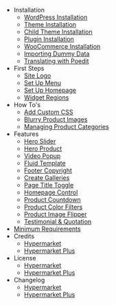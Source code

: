 - Installation
  - [WordPress Installation](wordpress-installation.md)
  - [Theme Installation](install-hypermarket-wordpress-theme.md)
  - [Child Theme Installation](install-hypermarket-wordpress-child-theme.md)
  - [Plugin Installation](install-hypermarket-plus-plugin.md)
  - [WooCommerce Installation](installing-woocommerce.md)
  - [Importing Dummy Data](import-hypermarket-dummy-data.md)
  - [Translating with Poedit](translating-with-poedit.md)
- First Steps
  - [Site Logo](upload-site-logo.md)
  - [Set Up Menu](setup-menu.md)
  - [Set Up Homepage](setup-homepage-template.md)
  - [Widget Regions](widget-regions.md)
- How To's
  - [Add Custom CSS](add-custom-css.md)
  - [Blurry Product Images](blurry-product-images.md)
  - [Managing Product Categories](managing-product-categories.md)
- Features
  - [Hero Slider](hero-slider.md)
  - [Hero Product](hero-product.md)
  - [Video Popup](video-popup.md)
  - [Fluid Template](fluid-template.md)
  - [Footer Copyright](update-footer-copyright.md)
  - [Create Galleries](create-galleries.md)
  - [Page Title Toggle](page-title-toggle.md)
  - [Homepage Control](homepage-control.md)
  - [Product Countdown](product-countdown.md)
  - [Product Color Filters](product-color-filters.md)
  - [Product Image Flipper](product-image-flipper.md)
  - [Testimonial & Quotation](testimonial-quotation.md)
- [Minimum Requirements](minimum-requirements.md)
- Credits
  - [Hypermarket](hypermarket-wordpress-theme-credits.md)
  - [Hypermarket Plus](hypermarket-plus-plugin-credits.md)
- License
  - [Hypermarket](hypermarket-wordpress-theme-license.md)
  - [Hypermarket Plus](hypermarket-plus-plugin-license.md)
- Changelog
  - [Hypermarket](hypermarket-wordpress-theme-changelog.md)
  - [Hypermarket Plus](hypermarket-plus-plugin-changelog.md)
  
